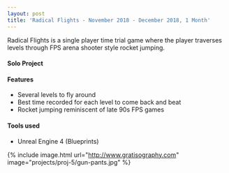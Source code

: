 ```yaml
---
layout: post
title: 'Radical Flights - November 2018 - December 2018, 1 Month'
---
```


Radical Flights is a single player time trial game where the player traverses levels through FPS arena shooter style rocket jumping.

#### Solo Project

#### Features
* Several levels to fly around
* Best time recorded for each level to come back and beat
* Rocket jumping reminiscent of late 90s FPS games

#### Tools used
* Unreal Engine 4 (Blueprints)

{% include image.html url="http://www.gratisography.com" image="projects/proj-5/gun-pants.jpg" %}
